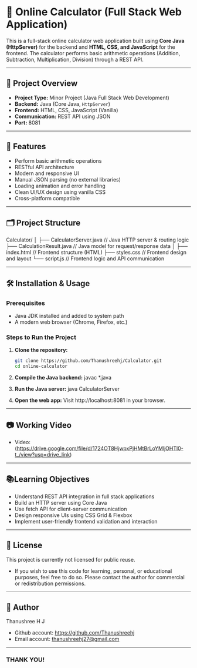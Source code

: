 # 🔢 Online Calculator (Full Stack Web Application)

This is a full-stack online calculator web application built using **Core Java (HttpServer)** for the backend and **HTML, CSS, and JavaScript** for the frontend. The calculator performs basic arithmetic operations (Addition, Subtraction, Multiplication, Division) through a REST API.

---

## 📌 Project Overview

- **Project Type:** Minor Project (Java Full Stack Web Development)
- **Backend:** Java (Core Java, `HttpServer`)
- **Frontend:** HTML, CSS, JavaScript (Vanilla)
- **Communication:** REST API using JSON
- **Port:** 8081

---

## 🎯 Features

- Perform basic arithmetic operations
- RESTful API architecture
- Modern and responsive UI
- Manual JSON parsing (no external libraries)
- Loading animation and error handling
- Clean UI/UX design using vanilla CSS
- Cross-platform compatible

---

## 🗂️ Project Structure

Calculator/
│
├── CalculatorServer.java // Java HTTP server & routing logic
├── CalculationResult.java // Java model for request/response data
│
├── index.html // Frontend structure (HTML)
├── styles.css // Frontend design and layout
└── script.js // Frontend logic and API communication


---

## 🛠️ Installation & Usage

### Prerequisites

- Java JDK installed and added to system path
- A modern web browser (Chrome, Firefox, etc.)

### Steps to Run the Project

1. **Clone the repository:**
   ```bash
   git clone https://github.com/Thanushreehj/Calculator.git
   cd online-calculator

2. **Compile the Java backend:**
   javac *.java

3. **Run the Java server:**
   java CalculatorServer

4. **Open the web app:**
   Visit http://localhost:8081 in your browser.

---

## 📷 Working Video
- Video: (https://drive.google.com/file/d/1724OT8HjwpxPjHMtBrLoYMljOHTl0-t_/view?usp=drive_link)

---

## 📚Learning Objectives
- Understand REST API integration in full stack applications
- Build an HTTP server using Core Java
- Use fetch API for client-server communication
- Design responsive UIs using CSS Grid & Flexbox
- Implement user-friendly frontend validation and interaction

---

## 📄 License

This project is currently not licensed for public reuse.
- If you wish to use this code for learning, personal, or educational purposes, feel free to do so. Please contact the author for commercial or redistribution permissions.

---

## 👤 Author

Thanushree H J
- Github account: https://github.com/Thanushreehj
- Email account: thanushreehj27@gmail.com

---

### THANK YOU!
